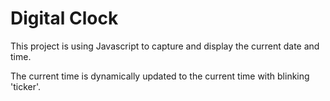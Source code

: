 # Digital Clock

This project is using Javascript to capture and display the current date and time. 

The current time is dynamically updated to the current time with blinking 'ticker'.